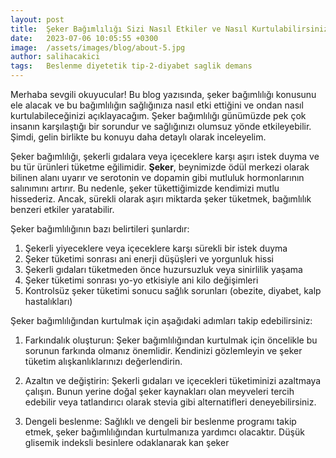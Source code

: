 ```yaml
---
layout: post
title:  Şeker Bağımlılığı Sizi Nasıl Etkiler ve Nasıl Kurtulabilirsiniz?
date:   2023-07-06 10:05:55 +0300
image:  /assets/images/blog/about-5.jpg
author: salihacakici
tags:   Beslenme diyetetik tip-2-diyabet saglik demans
---
```

Merhaba sevgili okuyucular! Bu blog yazısında, şeker bağımlılığı konusunu ele alacak ve bu bağımlılığın sağlığınıza nasıl etki ettiğini ve ondan nasıl kurtulabileceğinizi açıklayacağım. Şeker bağımlılığı günümüzde pek çok insanın karşılaştığı bir sorundur ve sağlığınızı olumsuz yönde etkileyebilir. Şimdi, gelin birlikte bu konuyu daha detaylı olarak inceleyelim.

Şeker bağımlılığı, şekerli gıdalara veya içeceklere karşı aşırı istek duyma ve bu tür ürünleri tüketme eğilimidir. **Şeker**, beynimizde ödül merkezi olarak bilinen alanı uyarır ve serotonin ve dopamin gibi mutluluk hormonlarının salınımını artırır. Bu nedenle, şeker tükettiğimizde kendimizi mutlu hissederiz. Ancak, sürekli olarak aşırı miktarda şeker tüketmek, bağımlılık benzeri etkiler yaratabilir.

Şeker bağımlılığının bazı belirtileri şunlardır:

1.  Şekerli yiyeceklere veya içeceklere karşı sürekli bir istek duyma
2.  Şeker tüketimi sonrası ani enerji düşüşleri ve yorgunluk hissi
3.  Şekerli gıdaları tüketmeden önce huzursuzluk veya sinirlilik yaşama
4.  Şeker tüketimi sonrası yo-yo etkisiyle ani kilo değişimleri
5.  Kontrolsüz şeker tüketimi sonucu sağlık sorunları (obezite, diyabet, kalp hastalıkları)

Şeker bağımlılığından kurtulmak için aşağıdaki adımları takip edebilirsiniz:

1.  Farkındalık oluşturun: Şeker bağımlılığından kurtulmak için öncelikle bu sorunun farkında olmanız önemlidir. Kendinizi gözlemleyin ve şeker tüketim alışkanlıklarınızı değerlendirin.
    
2.  Azaltın ve değiştirin: Şekerli gıdaları ve içecekleri tüketiminizi azaltmaya çalışın. Bunun yerine doğal şeker kaynakları olan meyveleri tercih edebilir veya tatlandırıcı olarak stevia gibi alternatifleri deneyebilirsiniz.
    
3.  Dengeli beslenme: Sağlıklı ve dengeli bir beslenme programı takip etmek, şeker bağımlılığından kurtulmanıza yardımcı olacaktır. Düşük glisemik indeksli besinlere odaklanarak kan şeker
